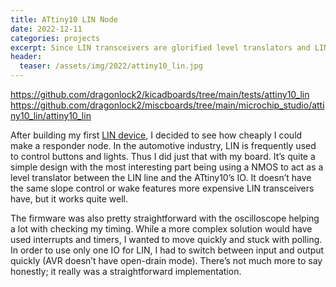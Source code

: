 ```yaml
---
title: ATtiny10 LIN Node
date: 2022-12-11
categories: projects
excerpt: Since LIN transceivers are glorified level translators and LIN is slow enough to bit-bang, I built a LIN node using an ATtiny10.
header:
  teaser: /assets/img/2022/attiny10_lin.jpg
---
```


<https://github.com/dragonlock2/kicadboards/tree/main/tests/attiny10_lin>
<https://github.com/dragonlock2/miscboards/tree/main/microchip_studio/attiny10_lin/attiny10_lin>

After building my first [LIN device](https://matthewtran.dev/2022/12/jabican-usb-pro/), I decided to see how cheaply I could make a responder node. In the automotive industry, LIN is frequently used to control buttons and lights. Thus I did just that with my board. It’s quite a simple design with the most interesting part being using a NMOS to act as a level translator between the LIN line and the ATtiny10’s IO. It doesn’t have the same slope control or wake features more expensive LIN transceivers have, but it works quite well.

The firmware was also pretty straightforward with the oscilloscope helping a lot with checking my timing. While a more complex solution would have used interrupts and timers, I wanted to move quickly and stuck with polling. In order to use only one IO for LIN, I had to switch between input and output quickly (AVR doesn’t have open-drain mode). There’s not much more to say honestly; it really was a straightforward implementation.
